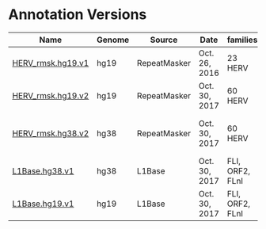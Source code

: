 # Annotation Versions

| Name | Genome | Source | Date | families | # loci | Notes |
| --- | --- | --- | --- | --- | ---:| --- |
| [HERV_rmsk.hg19.v1](./HERV_rmsk.hg19.v1) | hg19 | RepeatMasker | Oct. 26, 2016 | 23 HERV | 4,546 | |
| [HERV_rmsk.hg19.v2](./HERV_rmsk.hg19.v2) | hg19 | RepeatMasker | Oct. 30, 2017 | 60 HERV | 14,896 | |
| [HERV_rmsk.hg38.v2](./HERV_rmsk.hg38.v2) | hg38 | RepeatMasker | Oct. 30, 2017 | 60 HERV | 14,968 | Used in Telescope methods manuscript.|
| [L1Base.hg38.v1](./L1Base.hg38.v1) | hg38 | L1Base | Oct. 30, 2017 | FLI, ORF2, FLnI | 13,545 | |
| [L1Base.hg19.v1](./L1Base.hg19.v1) | hg19 | L1Base | Oct. 30, 2017 | FLI, ORF2, FLnI | 13,418 | |



